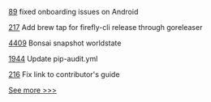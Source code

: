 
[89](https://github.com/hyperledger/aries-mobile-test-harness/pull/89) fixed onboarding issues on Android

[217](https://github.com/hyperledger/firefly-cli/pull/217) Add brew tap for firefly-cli release through goreleaser

[4409](https://github.com/hyperledger/besu/pull/4409) Bonsai snapshot worldstate 

[1944](https://github.com/hyperledger/aries-cloudagent-python/pull/1944) Update pip-audit.yml

[216](https://github.com/hyperledger/firefly-cli/pull/216) Fix link to contributor's guide


[See more >>>](https://start-here.hyperledger.org/pull-requests)
